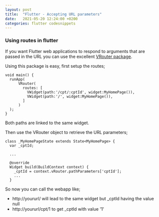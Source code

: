 ```yaml
---
layout: post
title:  "Flutter - Accepting URL parameters"
date:   2021-05-20 12:24:00 +0200
categories: flutter codesnippets
---
```


### Using routes in flutter

If you want Flutter web applications to respond to arguments that are passed in the URL you can use the excellent [VRouter package](https://vrouter.dev/).

Using this package is easy, first setup the routes;

```
void main() {
  runApp(
      VRouter(
        routes: [
          VWidget(path:'/cpt/:cptId', widget:MyHomePage()),
          VWidget(path:'/', widget:MyHomePage()),          
        ]
      )
  );
}
```

Both paths are linked to the same widget.

Then use the VRouter object to retrieve the URL parameters;

```
class _MyHomePageState extends State<MyHomePage> {
  var _cptId;

  ...

  @override
  Widget build(BuildContext context) {
    _cptId = context.vRouter.pathParameters['cptId'];
    ...
  }
 ```

So now you can call the webapp like;
* http://yoururl/ will lead to the same widget but _cptId having the value null
* http://yoururl/cpt/1 to get _cptId with value '1'
 
